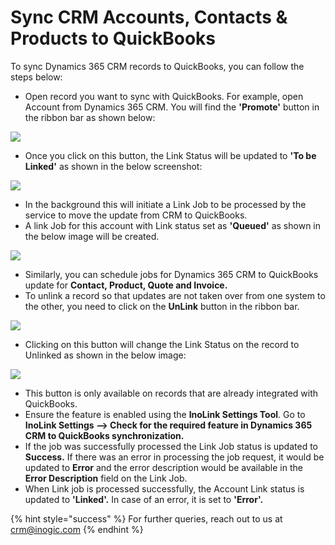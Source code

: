 # Sync CRM Accounts, Contacts & Products to QuickBooks

To sync Dynamics 365 CRM records to QuickBooks, you can follow the steps below:

* Open record you want to sync with QuickBooks. For example, open Account from Dynamics 365 CRM. You will find the **'Promote'** button in the ribbon bar as shown below:

![](<../../../.gitbook/assets/Sync Acc\_1.png>)

* Once you click on this button, the Link Status will be updated to **'To be Linked'** as shown in the below screenshot:

![](<../../../.gitbook/assets/Sync Acc\_2.png>)

* In the background this will initiate a Link Job to be processed by the service to move the update from CRM to QuickBooks.
* A link Job for this account with Link status set as **'Queued'** as shown in the below image will be created.

![](<../../../.gitbook/assets/Sync Acc\_3.png>)

* Similarly, you can schedule jobs for Dynamics 365 CRM to QuickBooks update for **Contact, Product, Quote and Invoice.**
* To unlink a record so that updates are not taken over from one system to the other, you need to click on the **UnLink** button in the ribbon bar.

![](<../../../.gitbook/assets/Sync Acc\_4.png>)

* Clicking on this button will change the Link Status on the record to Unlinked as shown in the below image:

![](<../../../.gitbook/assets/Sync Acc\_5.png>)

* This button is only available on records that are already integrated with QuickBooks.
* Ensure the feature is enabled using the **InoLink Settings Tool**. Go to **InoLink Settings --> Check for the required feature in Dynamics 365 CRM to QuickBooks synchronization.**
* If the job was successfully processed the Link Job status is updated to **Success.** If there was an error in processing the job request, it would be updated to **Error** and the error description would be available in the **Error Description** field on the Link Job.
* When Link job is processed successfully, the Account Link status is updated to **'Linked'.** In case of an error, it is set to **'Error'.**

{% hint style="success" %}
For further queries, reach out to us at [crm@inogic.com](mailto:crm@inogic.com)
{% endhint %}





















